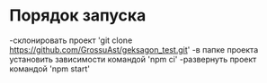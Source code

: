 # Порядок запуска
-склонировать проект 'git clone https://github.com/GrossuAst/geksagon_test.git'
-в папке проекта установить зависимости командой 'npm ci'
-развернуть проект командой 'npm start'
